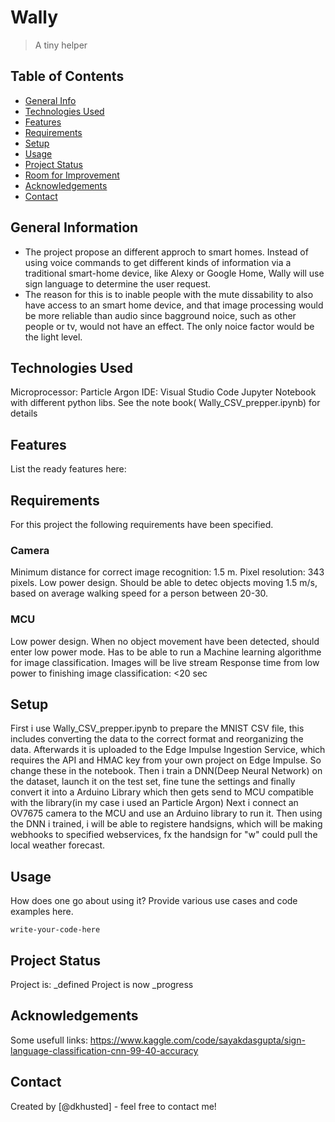 # Wally
> A tiny helper
> 

## Table of Contents
* [General Info](#general-information)
* [Technologies Used](#technologies-used)
* [Features](#features)
* [Requirements](#requirements)
* [Setup](#setup)
* [Usage](#usage)
* [Project Status](#project-status)
* [Room for Improvement](#room-for-improvement)
* [Acknowledgements](#acknowledgements)
* [Contact](#contact)
<!-- * [License](#license) -->


## General Information
- The project propose an different approch to smart homes. Instead of using voice commands to get different kinds of information via a traditional smart-home device, like Alexy or Google Home, Wally will use sign language to determine the user request. 
- The reason for this is to inable people with the mute dissability to also have access to an smart home device, and that image processing would be more reliable than audio since bagground noice, such as other people or tv, would not have an effect. The only noice factor would be the light level.
<!-- You don't have to answer all the questions - just the ones relevant to your project. -->


## Technologies Used
Microprocessor: Particle Argon
IDE: Visual Studio Code
Jupyter Notebook with different python libs. See the note book( Wally_CSV_prepper.ipynb) for details

## Features
List the ready features here:

## Requirements
For this project the following requirements have been specified.

### Camera
Minimum distance for correct image recognition: 1.5 m.
Pixel resolution: 343 pixels.
Low power design.
Should be able to detec objects moving 1.5 m/s, based on average walking speed for a person between 20-30.
### MCU 
Low power design.
When no object movement have been detected, should enter low power mode.
Has to be able to run a Machine learning algorithme for image classification. Images will be live stream
Response time from low power to finishing image classification: <20 sec

## Setup
First i use Wally_CSV_prepper.ipynb to prepare the MNIST CSV file, this includes converting the data to the correct format and reorganizing the data.
Afterwards it is uploaded to the Edge Impulse Ingestion Service, which requires the API and HMAC key from your own project on Edge Impulse. So change these in the notebook.
Then i train a DNN(Deep Neural Network) on the dataset, launch it on the test set, fine tune the settings and finally convert it into a Arduino Library which then gets send to MCU compatible with the library(in my case i used an Particle Argon)
Next i connect an OV7675 camera to the MCU and use an Arduino library to run it. 
Then using the DNN i trained, i will be able to registere handsigns, which will be making webhooks to specified webservices, fx the handsign for "w" could pull the local weather forecast.

## Usage
How does one go about using it?
Provide various use cases and code examples here.

`write-your-code-here`


## Project Status
Project is: _defined
Project is now _progress

## Acknowledgements
Some usefull links:
 https://www.kaggle.com/code/sayakdasgupta/sign-language-classification-cnn-99-40-accuracy

## Contact
Created by [@dkhusted] - feel free to contact me!


<!-- Optional -->
<!-- ## License -->
<!-- This project is open source and available under the [... License](). -->

<!-- You don't have to include all sections - just the one's relevant to your project -->

